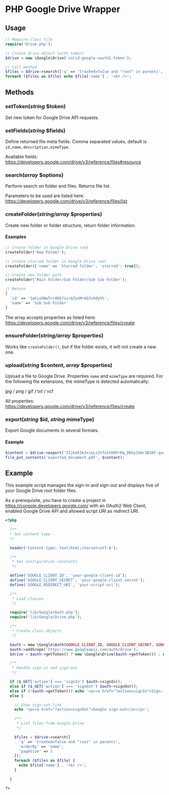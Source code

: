 # PHP Google Drive Wrapper

## Usage

```php
// Require class file
require('Drive.php');

// Create drive object (with token)
$drive = new \Google\Drive('valid-google-oauth2-token');

// Call method
$files = $drive->search(['q' => 'trashed=false and "root" in parents', 'pageSize' => 5]);
foreach ($files as $file) echo $file['name'] . '<br />';
```

## Methods

### setToken(*string* $token)

Set new token for Google Drive API requests.

### setFields(*string* $fields)

Define returned file meta fields. Comma separated values, default is `id,name,description,mimeType`.

Available fields:
https://developers.google.com/drive/v3/reference/files#resource

### search(*array* $options)

Perform search on folder and files. Returns file list.

Parameters to be used are listed here:
https://developers.google.com/drive/v3/reference/files/list

### createFolder(*string/array* $properties)

Create new folder or folder structure, return folder information.

#### Examples

```php
// Create folder in Google Drive root
createFolder('New Folder');

// Create starred folder in Google Drive root
createFolder(['name' => 'Starred folder', 'starred': true]);

// Create new folder path
createFolder('Main Folder/Sub Folder/Sub Sub Folder');

// Return
[
  'id' => '1whjoGNwTcr4KD7sirAZyxMrAQJvhdyht',
  'name' => 'Sub Sub Folder'
]
```

The array accepts properties as listed here:
https://developers.google.com/drive/v3/reference/files/create

### ensureFolder(*string/array* $properties)

Works like `createFolder()`, but if the folder exists, it will not create a new one.

### upload(*string* $content, *array* $properties)

Upload a file to Google Drive. Properties `name` and `mimeType` are required.
For the following file extensions, the mimeType is detected automatically:

jpg / png / gif / txt / vcf

All properties:
https://developers.google.com/drive/v3/reference/files/create

### export(*string* $id, *string* mimeType)

Export Google documents in several formats.

#### Example

```php
$content = $drive->export('3ZjkoE3kJxioLz2Vfo1CKKPrRq_DEhy1k0r3B1KF-guo', 'application/pdf');
file_put_contents('exported_document.pdf', $content);
```

## Example

This example script manages the sign-in and sign-out and displays five of your Google Drive root folder files.

As a prerequisite, you have to create a project in https://console.developers.google.com/ with an OAuth2 Web Client, enabled Google Drive API and allowed script URI as redirect URI.

```php
<?php

  /**
  * Set content type
  */

  header('Content-type: text/html;charset=utf-8');

  /**
   * Set configuration constants
   */

  define('GOOGLE_CLIENT_ID', 'your-google-client-id');
  define('GOOGLE_CLIENT_SECRET', 'your-google-client-secret');
  define('GOOGLE_REDIRECT_URI', 'your-script-uri');

  /**
   * Load classes
   */

  require('lib/Google/Auth.php');
  require('lib/Google/Drive.php');

  /**
   * Create class objects
   */

  $auth = new \Google\Auth(GOOGLE_CLIENT_ID, GOOGLE_CLIENT_SECRET, GOOGLE_REDIRECT_URI);
  $auth->addScope('https://www.googleapis.com/auth/drive');
  $drive = $auth->getToken() ? new \Google\Drive($auth->getToken()) : null;

  /**
   * Handle sign-in and sign-out
   */

  if ($_GET['action'] === 'signIn') $auth->signIn();
  else if ($_GET['action'] === 'signOut') $auth->signOut();
  else if (!$auth->getToken()) echo '<p><a href="?action=signIn">Sign-in to Google</a></p>';
  else {

    // Show sign-out link
    echo '<p><a href="?action=signOut">Google sign-out</a></p>';

    /**
     * List files from Google Drive
     */

    $files = $drive->search([
      'q' => 'trashed=false and "root" in parents',
      'orderBy' => 'name',
      'pageSize' => 5
    ]);
    foreach ($files as $file) {
      echo $file['name'] . '<br />';
    }

  }

?>
```
